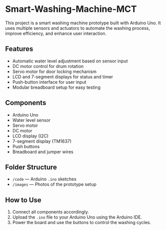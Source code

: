 # Smart-Washing-Machine-MCT

This project is a smart washing machine prototype built with Arduino Uno. It uses multiple sensors and actuators to automate the washing process, improve efficiency, and enhance user interaction.

## Features

- Automatic water level adjustment based on sensor input  
- DC motor control for drum rotation  
- Servo motor for door locking mechanism  
- LCD and 7-segment displays for status and timer  
- Push-button interface for user input  
- Modular breadboard setup for easy testing  

## Components

- Arduino Uno  
- Water level sensor  
- Servo motor  
- DC motor  
- LCD display (I2C)  
- 7-segment display (TM1637)  
- Push buttons  
- Breadboard and jumper wires  

## Folder Structure

- `/code` — Arduino `.ino` sketches  
- `/images` — Photos of the prototype setup  

## How to Use

1. Connect all components accordingly.  
2. Upload the `.ino` file to your Arduino Uno using the Arduino IDE.  
3. Power the board and use the buttons to control the washing cycles.
